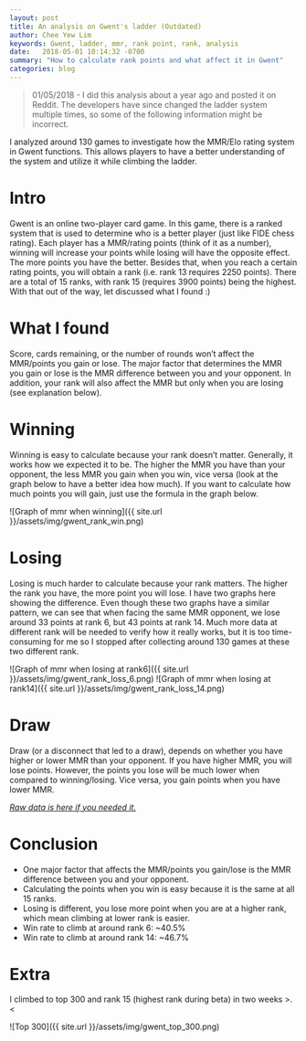```yaml
---
layout: post
title: An analysis on Gwent's ladder (Outdated)
author: Chee Yew Lim
keywords: Gwent, ladder, mmr, rank point, rank, analysis 
date:   2018-05-01 10:14:32 -0700
summary: "How to calculate rank points and what affect it in Gwent"
categories: blog
---
```


> 01/05/2018 - I did this analysis about a year ago and posted it on Reddit. The developers have since changed the ladder system multiple times, so some of the following information might be incorrect.  

I analyzed around 130 games to investigate how the MMR/Elo rating system in Gwent functions. This allows players to have a better understanding of the system and utilize it while climbing the ladder.  

# Intro

Gwent is an online two-player card game. In this game, there is a ranked system that is used to determine who is a better player (just like FIDE chess rating). Each player has a MMR/rating points (think of it as a number), winning will increase your points while losing will have the opposite effect.
The more points you have the better. Besides that, when you reach a certain rating points, you will obtain a rank (i.e. rank 13 requires 2250 points). There are a total of 15 ranks, with rank 15 (requires 3900 points) being the highest. With that out of the way, let discussed what I found :)

# What I found

Score, cards remaining, or the number of rounds won’t affect the MMR/points you gain or lose. The major factor that determines the MMR you gain or lose is the MMR difference between you and your opponent. In addition, your rank will also affect the MMR but only when you are losing (see explanation below).

# Winning

Winning is easy to calculate because your rank doesn’t matter. Generally, it works how we expected it to be. The higher the MMR you have than your opponent, the less MMR you gain when you win, vice versa (look at the graph below to have a better idea how much). If you want to calculate how much points you will gain, just use the formula in the graph below.

![Graph of mmr when winning]({{ site.url }}/assets/img/gwent_rank_win.png)

# Losing

Losing is much harder to calculate because your rank matters. The higher the rank you have, the more point you will lose. I have two graphs here showing the difference. Even though these two graphs have a similar pattern, we can see that when facing the same MMR opponent, we lose around 33 points at rank 6, but 43 points at rank 14. Much more data at different rank will be needed to verify how it really works, but it is too time-consuming for me so I stopped after collecting around 130 games at these two different rank.  

![Graph of mmr when losing at rank6]({{ site.url }}/assets/img/gwent_rank_loss_6.png)
![Graph of mmr when losing at rank14]({{ site.url }}/assets/img/gwent_rank_loss_14.png)

# Draw

Draw (or a disconnect that led to a draw), depends on whether you have higher or lower MMR than your opponent. If you have higher MMR, you will lose points. However, the points you lose will be much lower when compared to winning/losing. Vice versa, you gain points when you have lower MMR.

[*Raw data is here if you needed it.*][raw-data]

# Conclusion

- One major factor that affects the MMR/points you gain/lose is the MMR difference between you and your opponent.
- Calculating the points when you win is easy because it is the same at all 15 ranks.
- Losing is different, you lose more point when you are at a higher rank, which mean climbing at lower rank is easier.
- Win rate to climb at around rank 6: ~40.5%
- Win rate to climb at around rank 14: ~46.7%

# Extra

I climbed to top 300 and rank 15 (highest rank during beta) in two weeks >.<

![Top 300]({{ site.url }}/assets/img/gwent_top_300.png)

[raw-data]: https://docs.google.com/spreadsheets/d/1Q7Wi6Go1ahuDGGp2q5DeuFGslv2eIEoNWq_X62edY5M/edit#gid=0